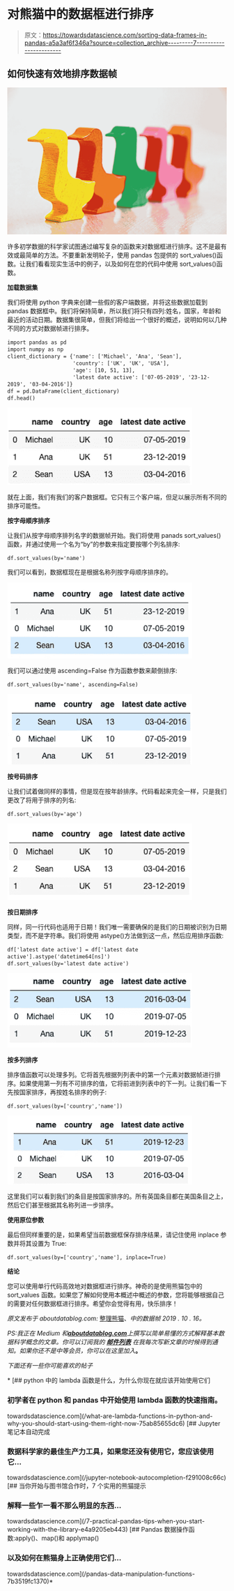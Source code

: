 # 对熊猫中的数据框进行排序

> 原文：<https://towardsdatascience.com/sorting-data-frames-in-pandas-a5a3af6f346a?source=collection_archive---------7----------------------->

## 如何快速有效地排序数据帧

![](img/831813dd16ac0977f711cbf7a355b23e.png)

许多初学数据的科学家试图通过编写复杂的函数来对数据框进行排序。这不是最有效或最简单的方法。不要重新发明轮子，使用 pandas 包提供的 sort_values()函数。让我们看看现实生活中的例子，以及如何在您的代码中使用 sort_values()函数。

**加载数据集**

我们将使用 python 字典来创建一些假的客户端数据，并将这些数据加载到 pandas 数据框中。我们将保持简单，所以我们将只有四列:姓名，国家，年龄和最近的活动日期。数据集很简单，但我们将给出一个很好的概述，说明如何以几种不同的方式对数据帧进行排序。

```
import pandas as pd
import numpy as np
client_dictionary = {'name': ['Michael', 'Ana', 'Sean'], 
                     'country': ['UK', 'UK', 'USA'], 
                     'age': [10, 51, 13],
                     'latest date active': ['07-05-2019', '23-12-2019', '03-04-2016']}
df = pd.DataFrame(client_dictionary)
df.head()
```

![](img/e9196ea98215f60a960ac70b9b2e3080.png)

就在上面，我们有我们的客户数据框。它只有三个客户端，但足以展示所有不同的排序可能性。

**按字母顺序排序**

让我们从按字母顺序排列名字的数据帧开始。我们将使用 panads sort_values()函数，并通过使用一个名为“by”的参数来指定要按哪个列名排序:

```
df.sort_values(by='name')
```

我们可以看到，数据框现在是根据名称列按字母顺序排序的。

![](img/fb94f42de7b7c14095d9e720201fcaa2.png)

我们可以通过使用 ascending=False 作为函数参数来颠倒排序:

```
df.sort_values(by='name', ascending=False)
```

![](img/acdf150520f35412bde8d5215e44f91a.png)

**按号码排序**

让我们试着做同样的事情，但是现在按年龄排序。代码看起来完全一样，只是我们更改了将用于排序的列名:

```
df.sort_values(by='age')
```

![](img/8733501a8d59f365a02bf4af5b5e951f.png)

**按日期排序**

同样，同一行代码也适用于日期！我们唯一需要确保的是我们的日期被识别为日期类型，而不是字符串。我们将使用 astype()方法做到这一点，然后应用排序函数:

```
df['latest date active'] = df['latest date active'].astype('datetime64[ns]')
df.sort_values(by='latest date active')
```

![](img/81d1f4f16cf92850f4712a0b5ef87b4c.png)

**按多列排序**

排序值函数可以处理多列。它将首先根据列列表中的第一个元素对数据帧进行排序。如果使用第一列有不可排序的值，它将前进到列表中的下一列。让我们看一下先按国家排序，再按姓名排序的例子:

```
df.sort_values(by=['country','name'])
```

![](img/f066d1c47fb91263624414509f19dad7.png)

这里我们可以看到我们的条目是按国家排序的。所有英国条目都在美国条目之上，然后它们甚至根据其名称列进一步排序。

**使用原位参数**

最后但同样重要的是，如果希望当前数据框保存排序结果，请记住使用 inplace 参数并将其设置为 True:

```
df.sort_values(by=['country','name'], inplace=True)
```

**结论**

您可以使用单行代码高效地对数据框进行排序。神奇的是使用熊猫包中的 sort_values 函数。如果您了解如何使用本概述中概述的参数，您将能够根据自己的需要对任何数据框进行排序。希望你会觉得有用，快乐排序！

*原文发布于 aboutdatablog.com:* [整理熊猫](https://www.aboutdatablog.com/post/sorting-data-frames-in-pandas)、*中的数据帧 2019 . 10 . 16。*

*PS:我正在 Medium 和*[***aboutdatablog.com***](https://www.aboutdatablog.com/)*上撰写以简单易懂的方式解释基本数据科学概念的文章。你可以订阅我的* [***邮件列表***](https://medium.com/subscribe/@konkiewicz.m) *在我每次写新文章的时候得到通知。如果你还不是中等会员，你可以在这里加入*[](https://medium.com/@konkiewicz.m/membership)**。**

*下面还有一些你可能喜欢的帖子*

*[](/what-are-lambda-functions-in-python-and-why-you-should-start-using-them-right-now-75ab85655dc6) [## python 中的 lambda 函数是什么，为什么你现在就应该开始使用它们

### 初学者在 python 和 pandas 中开始使用 lambda 函数的快速指南。

towardsdatascience.com](/what-are-lambda-functions-in-python-and-why-you-should-start-using-them-right-now-75ab85655dc6) [](/jupyter-notebook-autocompletion-f291008c66c) [## Jupyter 笔记本自动完成

### 数据科学家的最佳生产力工具，如果您还没有使用它，您应该使用它…

towardsdatascience.com](/jupyter-notebook-autocompletion-f291008c66c) [](/7-practical-pandas-tips-when-you-start-working-with-the-library-e4a9205eb443) [## 当你开始与图书馆合作时，7 个实用的熊猫提示

### 解释一些乍一看不那么明显的东西…

towardsdatascience.com](/7-practical-pandas-tips-when-you-start-working-with-the-library-e4a9205eb443) [](/pandas-data-manipulation-functions-7b3519fc1370) [## Pandas 数据操作函数:apply()、map()和 applymap()

### 以及如何在熊猫身上正确使用它们…

towardsdatascience.com](/pandas-data-manipulation-functions-7b3519fc1370)*